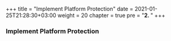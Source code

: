 +++
title = "Implement Platform Protection"
date = 2021-01-25T21:28:30+03:00
weight = 20
chapter = true
pre = "<b>2. </b>"
+++

### Implement Platform Protection